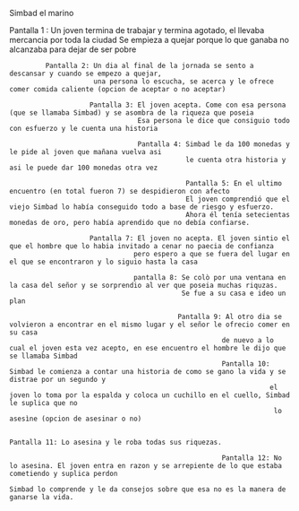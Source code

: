 Simbad el marino

 Pantalla 1 : Un joven termina de trabajar y termina agotado, el llevaba mercancia por toda la ciudad
              Se empieza a quejar porque lo que ganaba no alcanzaba para dejar de ser pobre

             Pantalla 2: Un dia al final de la jornada se sento a descansar y cuando se empezo a quejar,
                         una persona lo escucha, se acerca y le ofrece comer comida caliente (opcion de aceptar o no aceptar)

                        Pantalla 3: El joven acepta. Come con esa persona (que se llamaba Simbad) y se asombra de la riqueza que poseia
                                    Esa persona le dice que consiguio todo con esfuerzo y le cuenta una historia
                                    
                                    Pantalla 4: Simbad le da 100 monedas y le pide al joven que mañana vuelva asi
                                                le cuenta otra historia y asi le puede dar 100 monedas otra vez
                                    
                                                Pantalla 5: En el ultimo encuentro (en total fueron 7) se despidieron con afecto
                                                El joven comprendió que el viejo Simbad lo había conseguido todo a base de riesgo y esfuerzo. 
                                                Ahora él tenía setecientas monedas de oro, pero había aprendido que no debía confiarse.

                        Pantalla 7: El joven no acepta. El joven sintio el que el hombre que lo habia invitado a cenar no paecia de confianza
                                   pero espero a que se fuera del lugar en el que se encontraron y lo siguio hasta la casa

                                   pantalla 8: Se colò por una ventana en la casa del señor y se sorprendio al ver que poseia muchas riquzas.
                                               Se fue a su casa e ideo un plan

                                              Pantalla 9: Al otro dia se volvieron a encontrar en el mismo lugar y el señor le ofrecio comer en su casa
                                                         de nuevo a lo cual el joven esta vez acepto, en ese encuentro el hombre le dijo que se llamaba Simbad
                                                         Pantalla 10: Simbad le comienza a contar una historia de como se gano la vida y se distrae por un segundo y
                                                                     el joven lo toma por la espalda y coloca un cuchillo en el cuello, Simbad le suplica que no
                                                                      lo asesìne (opcion de asesinar o no)

                                                                     Pantalla 11: Lo asesina y le roba todas sus riquezas.

                                                         Pantalla 12: No lo asesina. El joven entra en razon y se arrepiente de lo que estaba cometiendo y suplica perdon
                                                                      Simbad lo comprende y le da consejos sobre que esa no es la manera de ganarse la vida.
